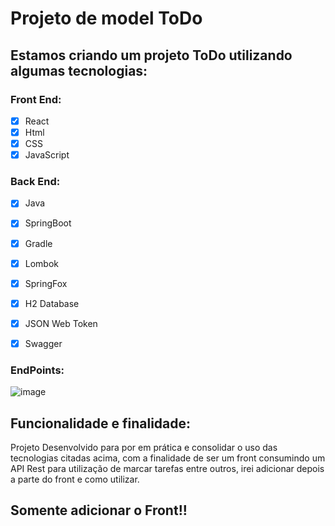 # Projeto de model ToDo

## Estamos criando um projeto ToDo utilizando algumas tecnologias:

### Front End:

- [x] React
- [x] Html
- [x] CSS
- [x] JavaScript

### Back End:

- [x] Java
- [x] SpringBoot
- [x] Gradle
- [x] Lombok
- [x] SpringFox
- [x] H2 Database
- [x] JSON Web Token
- [x] Swagger



### __EndPoints__:


![image](https://github.com/malfoymk/todo-project/assets/111457129/a7d5b977-fd1a-492a-af2f-c360a134989a)




## Funcionalidade e finalidade:


Projeto Desenvolvido para por em prática e consolidar o uso das tecnologias citadas acima, com a finalidade de ser um front consumindo um API Rest para utilização de marcar tarefas entre outros, irei adicionar depois a parte do front e como utilizar.


## Somente adicionar o Front!!

